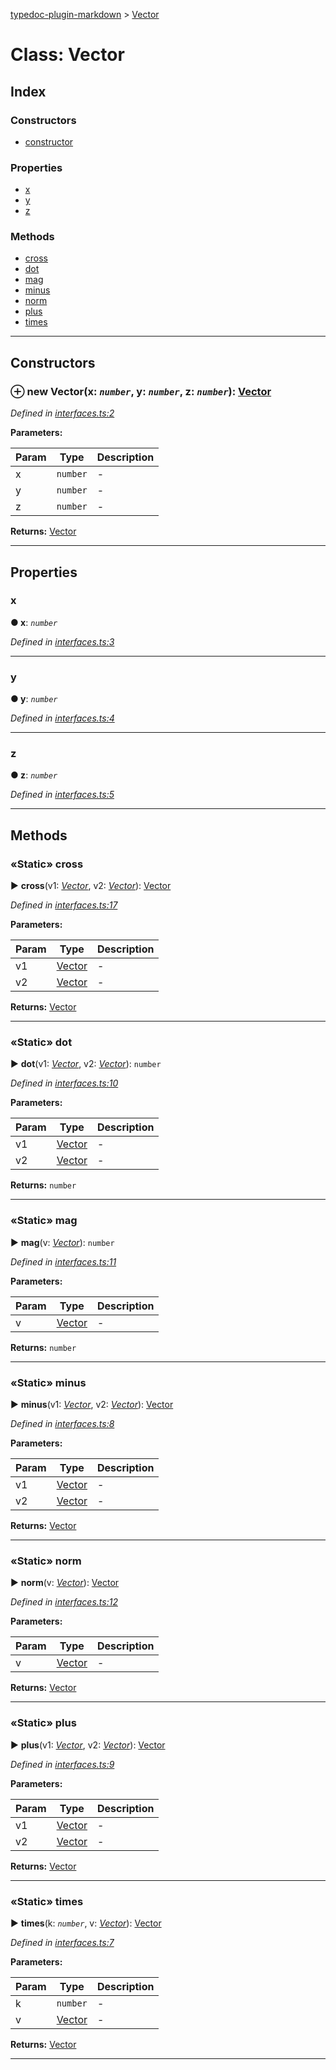 [typedoc-plugin-markdown](../README.md) > [Vector](../classes/vector.md)



# Class: Vector

## Index

### Constructors

* [constructor](vector.md#markdown-header-constructor)


### Properties

* [x](vector.md#markdown-header-x)
* [y](vector.md#markdown-header-y)
* [z](vector.md#markdown-header-z)


### Methods

* [cross](vector.md#markdown-header-static-cross)
* [dot](vector.md#markdown-header-static-dot)
* [mag](vector.md#markdown-header-static-mag)
* [minus](vector.md#markdown-header-static-minus)
* [norm](vector.md#markdown-header-static-norm)
* [plus](vector.md#markdown-header-static-plus)
* [times](vector.md#markdown-header-static-times)



---
## Constructors



### ⊕ **new Vector**(x: *`number`*, y: *`number`*, z: *`number`*): [Vector](vector.md)


*Defined in [interfaces.ts:2](https://bitbucket.org/owner/repository_name/src/master/src/interfaces.ts?fileviewer&amp;#x3D;file-view-default#interfaces.ts-2)*



**Parameters:**

| Param | Type | Description |
| ------ | ------ | ------ |
| x | `number`   |  - |
| y | `number`   |  - |
| z | `number`   |  - |





**Returns:** [Vector](vector.md)

---


## Properties


###  x

**●  x**:  *`number`* 

*Defined in [interfaces.ts:3](https://bitbucket.org/owner/repository_name/src/master/src/interfaces.ts?fileviewer&amp;#x3D;file-view-default#interfaces.ts-3)*





___



###  y

**●  y**:  *`number`* 

*Defined in [interfaces.ts:4](https://bitbucket.org/owner/repository_name/src/master/src/interfaces.ts?fileviewer&amp;#x3D;file-view-default#interfaces.ts-4)*





___



###  z

**●  z**:  *`number`* 

*Defined in [interfaces.ts:5](https://bitbucket.org/owner/repository_name/src/master/src/interfaces.ts?fileviewer&amp;#x3D;file-view-default#interfaces.ts-5)*





___


## Methods


### «Static» cross

► **cross**(v1: *[Vector](vector.md)*, v2: *[Vector](vector.md)*): [Vector](vector.md)



*Defined in [interfaces.ts:17](https://bitbucket.org/owner/repository_name/src/master/src/interfaces.ts?fileviewer&amp;#x3D;file-view-default#interfaces.ts-17)*



**Parameters:**

| Param | Type | Description |
| ------ | ------ | ------ |
| v1 | [Vector](vector.md)   |  - |
| v2 | [Vector](vector.md)   |  - |





**Returns:** [Vector](vector.md)





___



### «Static» dot

► **dot**(v1: *[Vector](vector.md)*, v2: *[Vector](vector.md)*): `number`



*Defined in [interfaces.ts:10](https://bitbucket.org/owner/repository_name/src/master/src/interfaces.ts?fileviewer&amp;#x3D;file-view-default#interfaces.ts-10)*



**Parameters:**

| Param | Type | Description |
| ------ | ------ | ------ |
| v1 | [Vector](vector.md)   |  - |
| v2 | [Vector](vector.md)   |  - |





**Returns:** `number`





___



### «Static» mag

► **mag**(v: *[Vector](vector.md)*): `number`



*Defined in [interfaces.ts:11](https://bitbucket.org/owner/repository_name/src/master/src/interfaces.ts?fileviewer&amp;#x3D;file-view-default#interfaces.ts-11)*



**Parameters:**

| Param | Type | Description |
| ------ | ------ | ------ |
| v | [Vector](vector.md)   |  - |





**Returns:** `number`





___



### «Static» minus

► **minus**(v1: *[Vector](vector.md)*, v2: *[Vector](vector.md)*): [Vector](vector.md)



*Defined in [interfaces.ts:8](https://bitbucket.org/owner/repository_name/src/master/src/interfaces.ts?fileviewer&amp;#x3D;file-view-default#interfaces.ts-8)*



**Parameters:**

| Param | Type | Description |
| ------ | ------ | ------ |
| v1 | [Vector](vector.md)   |  - |
| v2 | [Vector](vector.md)   |  - |





**Returns:** [Vector](vector.md)





___



### «Static» norm

► **norm**(v: *[Vector](vector.md)*): [Vector](vector.md)



*Defined in [interfaces.ts:12](https://bitbucket.org/owner/repository_name/src/master/src/interfaces.ts?fileviewer&amp;#x3D;file-view-default#interfaces.ts-12)*



**Parameters:**

| Param | Type | Description |
| ------ | ------ | ------ |
| v | [Vector](vector.md)   |  - |





**Returns:** [Vector](vector.md)





___



### «Static» plus

► **plus**(v1: *[Vector](vector.md)*, v2: *[Vector](vector.md)*): [Vector](vector.md)



*Defined in [interfaces.ts:9](https://bitbucket.org/owner/repository_name/src/master/src/interfaces.ts?fileviewer&amp;#x3D;file-view-default#interfaces.ts-9)*



**Parameters:**

| Param | Type | Description |
| ------ | ------ | ------ |
| v1 | [Vector](vector.md)   |  - |
| v2 | [Vector](vector.md)   |  - |





**Returns:** [Vector](vector.md)





___



### «Static» times

► **times**(k: *`number`*, v: *[Vector](vector.md)*): [Vector](vector.md)



*Defined in [interfaces.ts:7](https://bitbucket.org/owner/repository_name/src/master/src/interfaces.ts?fileviewer&amp;#x3D;file-view-default#interfaces.ts-7)*



**Parameters:**

| Param | Type | Description |
| ------ | ------ | ------ |
| k | `number`   |  - |
| v | [Vector](vector.md)   |  - |





**Returns:** [Vector](vector.md)





___


